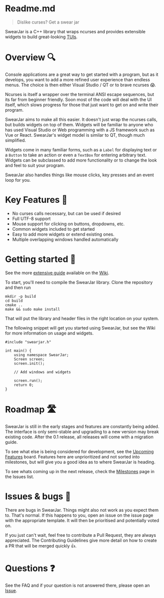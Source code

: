 # Readme.md

> Dislike curses? Get a swear jar

SwearJar is a C++ library that wraps ncurses and provides extensible widgets to
build great-looking [TUIs][tui].

# Overview 🔍

Console applications are a great way to get started with a program, but as it develops, you want to add a more refined user experience than endless menus. The choice is then either Visual Studio / QT or to brave ncurses 😱.

Ncurses is itself a wrapper over the terminal ANSI escape sequences, but its far from beginner friendly. Soon most of the code will deal with the UI itself, which slows progress for those that just want to get on and write their program.

SwearJar aims to make all this easier. It doesn't just wrap the ncurses calls, but builds widgets on top of them. Widgets will be familiar to anyone who has used Visual Studio or Web programming with a JS framework such as Vue or React. SwearJar's widget model is similar to QT, though much simplified.

Widgets come in many familiar forms, such as a `Label` for displaying text or a `Button` to take an action or even a `TextBox` for entering arbitrary text. Widgets can be subclassed to add more functionality or to change the look and feel to suit your program.

SwearJar also handles things like mouse clicks, key presses and an event loop for you.

# Key Features 🔑

-   No curses calls necessary, but can be used if desired
-   Full UTF-8 support
-   Mouse support for clicking on buttons, dropdowns, etc.
-   Common widgets included to get started
-   Easy to add more widgets or extend existing ones.
-   Multiple overlapping windows handled automatically

# Getting started 💪

See the more [extensive guide][getting-started] available on the [Wiki][wiki].

To start, you'll need to compile the SwearJar library. Clone the repository and then run

    mkdir -p build
    cd build
    cmake ..
    make && sudo make install

That will put the library and header files in the right location on your system.

The following snippet will get you started using SwearJar, but see the Wiki for more information on usage and widgets.

    #include "swearjar.h"

    int main() {
        using namespace SwearJar;
        Screen screen;
        screen.init();

        // Add windows and widgets

        screen.run();
        return 0;
    }

# Roadmap 🛣️

SwearJar is still in the early stages and features are constantly being added. The interface is only semi-stable and upgrading to a new version may break existing code. After the 0.1 release, all releases will come with a migration guide.

To see what else is being considered for development, see the [Upcoming Features][upcoming] board. Features here are unprioritized and not sorted into milestones, but will give you a good idea as to where SwearJar is heading.

To see whats coming up in the next release, check the [Milestones][milestones] page in the Issues list.

# Issues & bugs 🐛

There are bugs in SwearJar. Things might also not work as you expect them to. That's normal. If this happens to you, open an issue on the issue page with the appropriate template. It will then be prioritised and potentially voted on.

If you just can't wait, feel free to contribute a Pull Request, they are always appreciated. The Contributing Guidelines give more detail on how to create a PR that will be merged quickly 👍.

# Questions ❓

See the FAQ and if your question is not answered there, please open an
[Issue][issues].

[tui]: https://en.wikipedia.org/wiki/Text-based_user_interface

[getting-started]: https://github.com/pkuehne/swearjar/wiki/Getting-Started

[wiki]: https://github.com/pkuehne/swearjar/wiki/

[upcoming]: https://github.com/pkuehne/swearjar/projects/1

[milestones]: https://github.com/pkuehne/swearjar/milestones

[issues]: https://github.com/pkuehne/swearjar/issues
